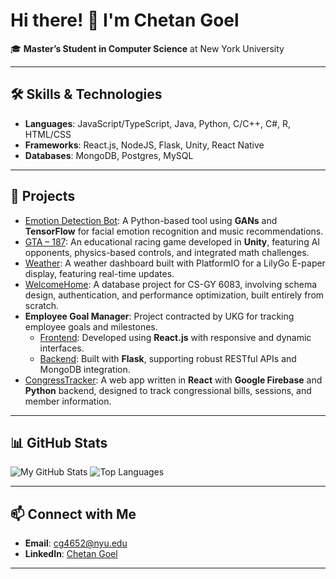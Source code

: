# Hi there! 👋 I'm Chetan Goel

🎓 **Master’s Student in Computer Science** at New York University  



---

## 🛠️ **Skills & Technologies**

- **Languages**: JavaScript/TypeScript, Java, Python, C/C++, C#, R, HTML/CSS  
- **Frameworks**: React.js, NodeJS, Flask, Unity, React Native  
- **Databases**: MongoDB, Postgres, MySQL

---

## 🌟 **Projects**

- [Emotion Detection Bot](https://github.com/chetangoel01/emotion-detection): A Python-based tool using **GANs** and **TensorFlow** for facial emotion recognition and music recommendations.
- [GTA – 187](https://github.com/chetangoel01/GTA-187): An educational racing game developed in **Unity**, featuring AI opponents, physics-based controls, and integrated math challenges.
- [Weather](https://github.com/chetangoel01/Weather): A weather dashboard built with PlatformIO for a LilyGo E-paper display, featuring real-time updates.
- [WelcomeHome](https://github.com/chetangoel01/WelcomeHome): A database project for CS-GY 6083, involving schema design, authentication, and performance optimization, built entirely from scratch.
- **Employee Goal Manager**: Project contracted by UKG for tracking employee goals and milestones.  
  - [Frontend](https://github.com/chetangoel01/cs320-AST-frontend): Developed using **React.js** with responsive and dynamic interfaces.  
  - [Backend](https://github.com/chetangoel01/cs320-AST-backend): Built with **Flask**, supporting robust RESTful APIs and MongoDB integration.
- [CongressTracker](https://github.com/chetangoel01/CongressTracker): A web app written in **React** with **Google Firebase** and **Python** backend, designed to track congressional bills, sessions, and member information.


---

## 📊 **GitHub Stats**

![My GitHub Stats](https://github-readme-stats.vercel.app/api?username=chetangoel01&show_icons=true&theme=default)  ![Top Languages](https://github-readme-stats.vercel.app/api/top-langs/?username=chetangoel01&layout=compact&theme=default)

---

## 📫 **Connect with Me**

- **Email**: [cg4652@nyu.edu](mailto:cg4652@nyu.edu)  
- **LinkedIn**: [Chetan Goel](https://linkedin.com/in/goelchetan)
  
---
